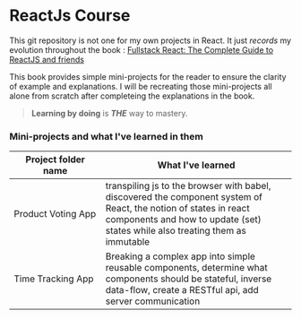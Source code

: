 # ReactJs Course
This git repository is not one for my own projects in React. It just _records_ my evolution throughout the book : [Fullstack React: The Complete Guide to ReactJS and friends](https://www.amazon.fr/Fullstack-React-Complete-Reactjs-Friends/dp/0991344626)

This book provides simple mini-projects for the reader to ensure the clarity of example and explanations.
I will be recreating those mini-projects all alone from scratch after completeing the explanations in the book.

> **Learning by doing** is ***THE*** way to mastery.

### Mini-projects and what I've learned in them
|Project folder name |What I've learned|
|---|---|
|Product&nbsp;Voting&nbsp;App|transpiling js to the browser with babel, discovered the component system of React, the notion of states in react components and how to update (set) states while also treating them as immutable|
|Time Tracking App|Breaking a complex app into simple reusable components, determine what components should be stateful, inverse data-flow, create a RESTful api, add server communication|
